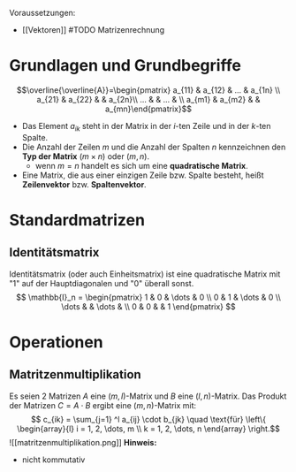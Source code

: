 Voraussetzungen:
- [[Vektoren]]
#TODO Matrizenrechnung 

# Grundlagen und Grundbegriffe

$$\overline{\overline{A}}=\begin{pmatrix} a_{11} & a_{12} & ... & a_{1n} \\ a_{21} & a_{22} & & a_{2n}\\ ... & & ... & \\ a_{m1} & a_{m2} & & a_{mn}\end{pmatrix}$$
- Das Element $a_{ik}$ steht in der Matrix in der $i$-ten Zeile und in der $k$-ten Spalte.
- Die Anzahl der Zeilen $m$ und die Anzahl der Spalten $n$ kennzeichnen den **Typ der Matrix** $(m \times n)$ oder $(m, n)$.
	- wenn $m = n$ handelt es sich um eine **quadratische Matrix**.
- Eine Matrix, die aus einer einzigen Zeile bzw. Spalte besteht, heißt **Zeilenvektor** bzw. **Spaltenvektor**.
# Standardmatrizen
## Identitätsmatrix
Identitätsmatrix (oder auch Einheitsmatrix) ist eine quadratische Matrix mit "1" auf der Hauptdiagonalen und "0" überall sonst. 
$$ \mathbb{I}_n = \begin{pmatrix} 1 & 0 & \dots & 0 \\ 0 & 1 & \dots & 0 \\ \dots & & \dots & \\ 0 & 0 & & 1 \end{pmatrix} $$
# Operationen
## Matritzenmultiplikation
Es seien 2 Matrizen $A$ eine $(m,l)$-Matrix und $B$ eine $(l,n)$-Matrix. Das Produkt der Matrizen $C = A \cdot B$ ergibt eine $(m,n)$-Matrix mit: 
$$ c_{ik} = \sum_{j=1} ^l a_{ij} \cdot b_{jk} \quad \text{für} \left\{ \begin{array}{l} i = 1, 2, \dots, m \\ k = 1, 2, \dots, n \end{array} \right.$$
![[matritzenmultiplikation.png]]
**Hinweis:**
- nicht kommutativ

